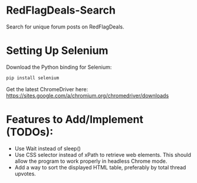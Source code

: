# RedFlagDeals-Search
Search for unique forum posts on RedFlagDeals.

# Setting Up Selenium
Download the Python binding for Selenium:
```Python
pip install selenium
```

Get the latest ChromeDriver here: https://sites.google.com/a/chromium.org/chromedriver/downloads

# Features to Add/Implement (TODOs):
- Use Wait instead of sleep()
- Use CSS selector instead of xPath to retrieve web elements. This should allow the program to work properly in headless Chrome mode.
- Add a way to sort the displayed HTML table, preferably by total thread upvotes.
